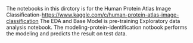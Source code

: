 The notebooks in this dirctory is for the Human Protein Atlas Image Classification-https://www.kaggle.com/c/human-protein-atlas-image-classification 
The EDA and Base Model is pre-training Exploratory data analysis notebook.
The modeling-protein-identification notbook performs the modeling and predicts the result on test data.
